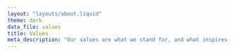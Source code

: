 ```yaml
---
layout: "layouts/about.liquid"
theme: dark
data_file: values
title: Values
meta_description: "Our values are what we stand for, and what inspires our work.<br/><br/>We express them in what we build, for who, and how. They're why we choose open source, community and not for profit ownership, and an ethical business model."
---
```

